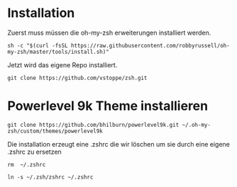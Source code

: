 # Installation

Zuerst muss müssen die oh-my-zsh erweiterungen installiert werden.

  ``sh -c "$(curl -fsSL https://raw.githubusercontent.com/robbyrussell/oh-my-zsh/master/tools/install.sh)"``

Jetzt wird das eigene Repo installiert.

`git clone https://github.com/vstoppe/zsh.git`

# Powerlevel 9k Theme installieren

  ``git clone https://github.com/bhilburn/powerlevel9k.git ~/.oh-my-zsh/custom/themes/powerlevel9k``

Die installation erzeugt eine .zshrc die wir löschen um sie durch eine eigene .zshrc zu ersetzen

  ``rm  ~/.zshrc``


  ``ln -s ~/.zsh/zshrc ~/.zshrc``
